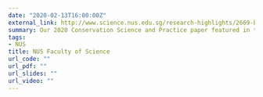 ```yaml
---
date: "2020-02-13T16:00:00Z"
external_link: http://www.science.nus.edu.sg/research-highlights/2669-better-approaches-needed-to-tackle-informal-gold-mining
summary: Our 2020 Conservation Science and Practice paper featured in the Research News of NUS Faculty of Science.
tags:
- NUS
title: NUS Faculty of Science
url_code: ""
url_pdf: ""
url_slides: ""
url_video: ""
---
```

